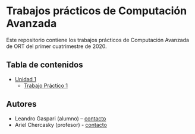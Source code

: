 # Trabajos prácticos de Computación Avanzada

Este repositorio contiene los trabajos prácticos de Computación Avanzada de ORT del primer cuatrimestre de 2020.

## Tabla de contenidos

- [Unidad 1](./Unidad-1)
  - [Trabajo Práctico 1](./Unidad-1/01-TP-ManejoDeArchivosSync)

## Autores

- Leandro Gaspari (alumno) – [contacto](mailto:leandro.ezequiel.gaspari@gmail.com)
- Ariel Chercasky (profesor) - [contacto](mailto:ariel.chercasky@gmail.com)

